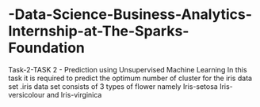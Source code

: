# -Data-Science-Business-Analytics-Internship-at-The-Sparks-Foundation
Task-2-TASK 2 - Prediction using Unsupervised Machine Learning In this task it is required to predict the optimum number of cluster for the iris data set .iris data set consists of 3 types of flower namely Iris-setosa Iris-versicolour and Iris-virginica
